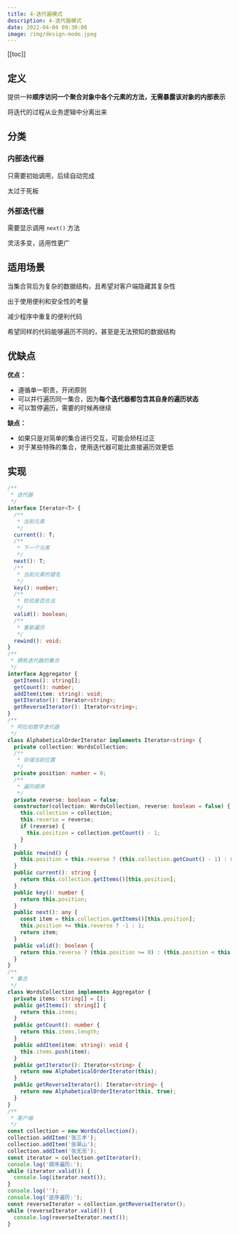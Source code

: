 ```yaml
---
title: 4-迭代器模式
description: 4-迭代器模式
date: 2022-04-04 09:30:00
image: /img/design-mode.jpeg
---
```


[[toc]]

## 定义

提供一种**顺序访问一个聚合对象中各个元素的方法，无需暴露该对象的内部表示**

将迭代的过程从业务逻辑中分离出来

## 分类

### 内部迭代器

只需要初始调用，后续自动完成

太过于死板

### 外部迭代器

需要显示调用 `next()` 方法

灵活多变，适用性更广

## 适用场景

当集合背后为复杂的数据结构，且希望对客户端隐藏其复杂性

出于使用便利和安全性的考量

减少程序中重复的便利代码

希望同样的代码能够遍历不同的，甚至是无法预知的数据结构

## 优缺点

**优点：**
- 遵循单一职责，开闭原则
- 可以并行遍历同一集合，因为**每个迭代器都包含其自身的遍历状态**
- 可以暂停遍历，需要的时候再继续

**缺点：**
- 如果只是对简单的集合进行交互，可能会矫枉过正
- 对于某些特殊的集合，使用迭代器可能比直接遍历效更低

## 实现

```ts
/**
 * 迭代器
 */
interface Iterator<T> {
  /**
   * 当前元素
   */
  current(): T;
  /**
   * 下一个元素
   */
  next(): T;
  /**
   * 当前元素的键名
   */
  key(): number;
  /**
   * 检验是否合法
   */
  valid(): boolean;
  /**
   * 重新遍历
   */
  rewind(): void;
}
/**
 * 拥有迭代器的集合
 */
interface Aggregator {
  getItems(): string[];
  getCount(): number;
  addItem(item: string): void;
  getIterator(): Iterator<string>;
  getReverseIterator(): Iterator<string>;
}
/**
 * 阿拉伯数字迭代器
 */
class AlphabeticalOrderIterator implements Iterator<string> {
  private collection: WordsCollection;
  /**
   * 存储当前位置
   */
  private position: number = 0;
  /**
   * 遍历顺序
   */
  private reverse: boolean = false;
  constructor(collection: WordsCollection, reverse: boolean = false) {
    this.collection = collection;
    this.reverse = reverse;
    if (reverse) {
      this.position = collection.getCount() - 1;
    }
  }
  public rewind() {
    this.position = this.reverse ? (this.collection.getCount() - 1) : 0;
  }
  public current(): string {
    return this.collection.getItems()[this.position];
  }
  public key(): number {
    return this.position;
  }
  public next(): any {
    const item = this.collection.getItems()[this.position];
    this.position += this.reverse ? -1 : 1;
    return item;
  }
  public valid(): boolean {
    return this.reverse ? (this.position >= 0) : (this.position < this.collection.getCount());
  }
}
/**
 * 集合
 */
class WordsCollection implements Aggregator {
  private items: string[] = [];
  public getItems(): string[] {
    return this.items;
  }
  public getCount(): number {
    return this.items.length;
  }
  public addItem(item: string): void {
    this.items.push(item);
  }
  public getIterator(): Iterator<string> {
    return new AlphabeticalOrderIterator(this);
  }
  public getReverseIterator(): Iterator<string> {
    return new AlphabeticalOrderIterator(this, true);
  }
}
/**
 * 客户端
 */
const collection = new WordsCollection();
collection.addItem('张三丰');
collection.addItem('张翠山');
collection.addItem('张无忌');
const iterator = collection.getIterator();
console.log('顺序遍历:');
while (iterator.valid()) {
  console.log(iterator.next());
}
console.log('');
console.log('逆序遍历:');
const reverseIterator = collection.getReverseIterator();
while (reverseIterator.valid()) {
  console.log(reverseIterator.next());
}
```